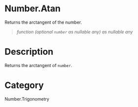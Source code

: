 # Number.Atan
Returns the arctangent of the number.
> _function (optional <code>number</code> as nullable any) as nullable any_

# Description 
Returns the arctangent of <code>number</code>.
# Category 
Number.Trigonometry
